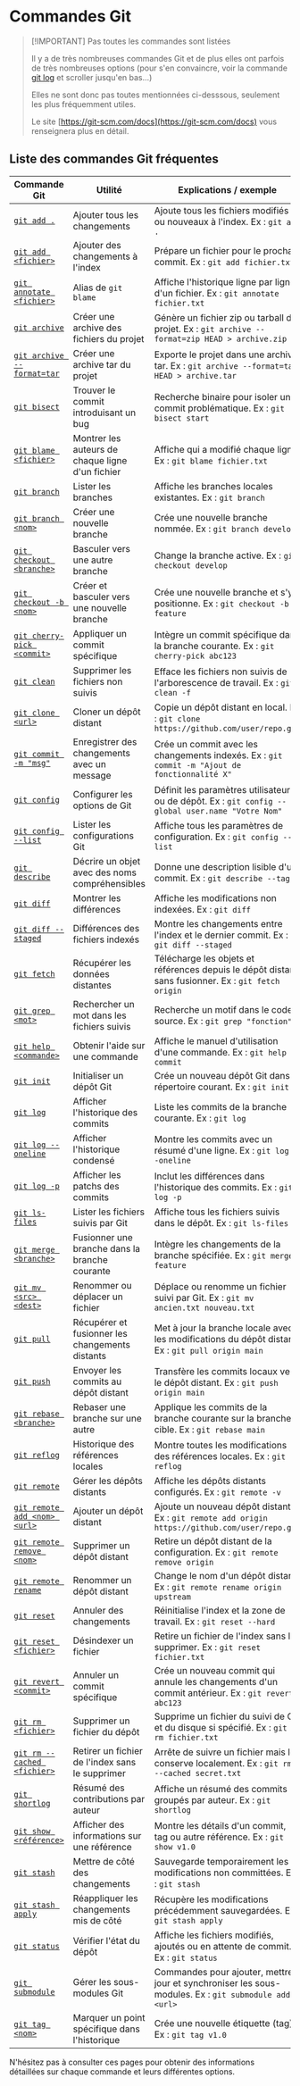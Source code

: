 # Commandes Git

> [!IMPORTANT] Pas toutes les commandes sont listées
>
> Il y a de très nombreuses commandes Git et de plus elles ont parfois de très nombreuses options (pour s'en convaincre, voir la commande [git log](https://git-scm.com/docs/git-log/fr) et scroller jusqu'en bas...)
>
> Elles ne sont donc pas toutes mentionnées ci-desssous, seulement les plus fréquemment utiles.
>
> Le site [https://git-scm.com/docs](https://git-scm.com/docs) vous renseignera plus en détail.

## Liste des commandes Git fréquentes

| Commande Git                                                                                                                                   | Utilité                                         | Explications / exemple                                                                                                                                   |
|------------------------------------------------------------------------------------------------------------------------------------------------|-------------------------------------------------|----------------------------------------------------------------------------------------------------------------------------------------------------------|
| [`git add .`](https://git-scm.com/docs/git-add/fr)                                                                                             | Ajouter tous les changements                    | Ajoute tous les fichiers modifiés ou nouveaux à l'index. Ex : `git add .`                                                                                |
| [`git add <fichier>`](https://git-scm.com/docs/git-add/fr)                                                                                     | Ajouter des changements à l'index               | Prépare un fichier pour le prochain commit. Ex : `git add fichier.txt`                                                                                   |
| [`git annotate <fichier>`](https://git-scm.com/docs/git-blame/fr)                                                                              | Alias de `git blame`                            | Affiche l'historique ligne par ligne d'un fichier. Ex : `git annotate fichier.txt`                                                                       |
| [`git archive`](https://git-scm.com/docs/git-archive/fr)                                                                                       | Créer une archive des fichiers du projet        | Génère un fichier zip ou tarball du projet. Ex : `git archive --format=zip HEAD > archive.zip`                                                           |
| [`git archive --format=tar`](https://git-scm.com/docs/git-archive/fr)                                                                          | Créer une archive tar du projet                 | Exporte le projet dans une archive tar. Ex : `git archive --format=tar HEAD > archive.tar`                                                               |
| [`git bisect`](https://git-scm.com/docs/git-bisect/fr)                                                                                         | Trouver le commit introduisant un bug           | Recherche binaire pour isoler un commit problématique. Ex : `git bisect start`                                                                           |
| [`git blame <fichier>`](https://git-scm.com/docs/git-blame/fr)                                                                                 | Montrer les auteurs de chaque ligne d'un fichier | Affiche qui a modifié chaque ligne. Ex : `git blame fichier.txt`                                                                                         |
| [`git branch`](https://git-scm.com/docs/git-branch/fr)                                                                                         | Lister les branches                             | Affiche les branches locales existantes. Ex : `git branch`                                                                                               |
| [`git branch <nom>`](https://git-scm.com/docs/git-branch/fr)                                                                                   | Créer une nouvelle branche                      | Crée une nouvelle branche nommée. Ex : `git branch develop`                                                                                              |
| [`git checkout <branche>`](https://git-scm.com/docs/git-checkout/fr)                                                                           | Basculer vers une autre branche                 | Change la branche active. Ex : `git checkout develop`                                                                                                    |
| [`git checkout -b <nom>`](https://git-scm.com/docs/git-checkout/fr)                                                                            | Créer et basculer vers une nouvelle branche     | Crée une nouvelle branche et s'y positionne. Ex : `git checkout -b feature`                                                                              |
| [`git cherry-pick <commit>`](https://git-scm.com/docs/git-cherry-pick/fr)                                                                      | Appliquer un commit spécifique                  | Intègre un commit spécifique dans la branche courante. Ex : `git cherry-pick abc123`                                                                     |
| [`git clean`](https://git-scm.com/docs/git-clean/fr)                                                                                           | Supprimer les fichiers non suivis               | Efface les fichiers non suivis de l'arborescence de travail. Ex : `git clean -f`                                                                         |
| [`git clone <url>`](https://git-scm.com/docs/git-clone/fr)                                                                                     | Cloner un dépôt distant                         | Copie un dépôt distant en local. Ex : `git clone https://github.com/user/repo.git`                                                                       |
| [`git commit -m "msg"`](https://git-scm.com/docs/git-commit/fr)                                                                                | Enregistrer des changements avec un message     | Crée un commit avec les changements indexés. Ex : `git commit -m "Ajout de fonctionnalité X"`                                                            |
| [`git config`](https://git-scm.com/docs/git-config/fr)                                                                                         | Configurer les options de Git                   | Définit les paramètres utilisateur ou de dépôt. Ex : `git config --global user.name "Votre Nom"`                                                         |
| [`git config --list`](https://git-scm.com/docs/git-config/fr)                                                                                  | Lister les configurations Git                   | Affiche tous les paramètres de configuration. Ex : `git config --list`                                                                                   |
| [`git describe`](https://git-scm.com/docs/git-describe/fr)                                                                                     | Décrire un objet avec des noms compréhensibles  | Donne une description lisible d'un commit. Ex : `git describe --tags`                                                                                    |
| [`git diff`](https://git-scm.com/docs/git-diff/fr)                                                                                             | Montrer les différences                         | Affiche les modifications non indexées. Ex : `git diff`                                                                                                  |
| [`git diff --staged`](https://git-scm.com/docs/git-diff/fr)                                                                                    | Différences des fichiers indexés                | Montre les changements entre l'index et le dernier commit. Ex : `git diff --staged`                                                                      |
| [`git fetch`](https://git-scm.com/docs/git-fetch/fr)                                                                                           | Récupérer les données distantes                 | Télécharge les objets et références depuis le dépôt distant sans fusionner. Ex : `git fetch origin`                                                      |
| [`git grep <mot>`](https://git-scm.com/docs/git-grep/fr)                                                                                       | Rechercher un mot dans les fichiers suivis      | Recherche un motif dans le code source. Ex : `git grep "fonction"`                                                                                       |
| [`git help <commande>`](https://git-scm.com/docs/git-help/fr)                                                                                  | Obtenir l'aide sur une commande                 | Affiche le manuel d'utilisation d'une commande. Ex : `git help commit`                                                                                   |
| [`git init`](https://git-scm.com/docs/git-init/fr)                                                                                             | Initialiser un dépôt Git                        | Crée un nouveau dépôt Git dans le répertoire courant. Ex : `git init`                                                                                    |
| [`git log`](https://git-scm.com/docs/git-log/fr)                                                                                               | Afficher l'historique des commits               | Liste les commits de la branche courante. Ex : `git log`                                                                                                 |
| [`git log --oneline`](https://git-scm.com/docs/git-log/fr)                                                                                     | Afficher l'historique condensé                  | Montre les commits avec un résumé d'une ligne. Ex : `git log --oneline`                                                                                  |
| [`git log -p`](https://git-scm.com/docs/git-log/fr)                                                                                            | Afficher les patchs des commits                 | Inclut les différences dans l'historique des commits. Ex : `git log -p`                                                                                  |
| [`git ls-files`](https://git-scm.com/docs/git-ls-files/fr)                                                                                     | Lister les fichiers suivis par Git              | Affiche tous les fichiers suivis dans le dépôt. Ex : `git ls-files`                                                                                      |
| [`git merge <branche>`](https://git-scm.com/docs/git-merge/fr)                                                                                 | Fusionner une branche dans la branche courante  | Intègre les changements de la branche spécifiée. Ex : `git merge feature`                                                                                |
| [`git mv <src> <dest>`](https://git-scm.com/docs/git-mv/fr)                                                                                    | Renommer ou déplacer un fichier                 | Déplace ou renomme un fichier suivi par Git. Ex : `git mv ancien.txt nouveau.txt`                                                                        |
| [`git pull`](https://git-scm.com/docs/git-pull/fr)                                                                                             | Récupérer et fusionner les changements distants | Met à jour la branche locale avec les modifications du dépôt distant. Ex : `git pull origin main`                                                        |
| [`git push`](https://git-scm.com/docs/git-push/fr)                                                                                             | Envoyer les commits au dépôt distant            | Transfère les commits locaux vers le dépôt distant. Ex : `git push origin main`                                                                          |
| [`git rebase <branche>`](https://git-scm.com/docs/git-rebase/fr)                                                                               | Rebaser une branche sur une autre               | Applique les commits de la branche courante sur la branche cible. Ex : `git rebase main`                                                                 |
| [`git reflog`](https://git-scm.com/docs/git-reflog/fr)                                                                                         | Historique des références locales               | Montre toutes les modifications des références locales. Ex : `git reflog`                                                                                |
| [`git remote`](https://git-scm.com/docs/git-remote/fr)                                                                                         | Gérer les dépôts distants                       | Affiche les dépôts distants configurés. Ex : `git remote -v`                                                                                             |
| [`git remote add <nom> <url>`](https://git-scm.com/docs/git-remote/fr)                                                                         | Ajouter un dépôt distant                        | Ajoute un nouveau dépôt distant. Ex : `git remote add origin https://github.com/user/repo.git`                                                           |
| [`git remote remove <nom>`](https://git-scm.com/docs/git-remote/fr)                                                                            | Supprimer un dépôt distant                      | Retire un dépôt distant de la configuration. Ex : `git remote remove origin`                                                                             |
| [`git remote rename`](https://git-scm.com/docs/git-remote/fr)                                                                                  | Renommer un dépôt distant                       | Change le nom d'un dépôt distant. Ex : `git remote rename origin upstream`                                                                               |
| [`git reset`](https://git-scm.com/docs/git-reset/fr)                                                                                           | Annuler des changements                         | Réinitialise l'index et la zone de travail. Ex : `git reset --hard`                                                                                      |
| [`git reset <fichier>`](https://git-scm.com/docs/git-reset/fr)                                                                                 | Désindexer un fichier                           | Retire un fichier de l'index sans le supprimer. Ex : `git reset fichier.txt`                                                                             |
| [`git revert <commit>`](https://git-scm.com/docs/git-revert/fr)                                                                                | Annuler un commit spécifique                    | Crée un nouveau commit qui annule les changements d'un commit antérieur. Ex : `git revert abc123`                                                        |
| [`git rm <fichier>`](https://git-scm.com/docs/git-rm/fr)                                                                                       | Supprimer un fichier du dépôt                   | Supprime un fichier du suivi de Git et du disque si spécifié. Ex : `git rm fichier.txt`                                                                 |
| [`git rm --cached <fichier>`](https://git-scm.com/docs/git-rm/fr)                                                                              | Retirer un fichier de l'index sans le supprimer | Arrête de suivre un fichier mais le conserve localement. Ex : `git rm --cached secret.txt`                                                               |
| [`git shortlog`](https://git-scm.com/docs/git-shortlog/fr)                                                                                     | Résumé des contributions par auteur             | Affiche un résumé des commits groupés par auteur. Ex : `git shortlog`                                                                                    |
| [`git show <référence>`](https://git-scm.com/docs/git-show/fr)                                                                                 | Afficher des informations sur une référence     | Montre les détails d'un commit, tag ou autre référence. Ex : `git show v1.0`                                                                             |
| [`git stash`](https://git-scm.com/docs/git-stash/fr)                                                                                           | Mettre de côté des changements                  | Sauvegarde temporairement les modifications non committées. Ex : `git stash`                                                                             |
| [`git stash apply`](https://git-scm.com/docs/git-stash/fr)                                                                                     | Réappliquer les changements mis de côté         | Récupère les modifications précédemment sauvegardées. Ex : `git stash apply`                                                                             |
| [`git status`](https://git-scm.com/docs/git-status/fr)                                                                                         | Vérifier l'état du dépôt                        | Affiche les fichiers modifiés, ajoutés ou en attente de commit. Ex : `git status`                                                                        |
| [`git submodule`](https://git-scm.com/docs/git-submodule/fr)                                                                                   | Gérer les sous-modules Git                      | Commandes pour ajouter, mettre à jour et synchroniser les sous-modules. Ex : `git submodule add <url>`                                                   |
| [`git tag <nom>`](https://git-scm.com/docs/git-tag/fr)                                                                                         | Marquer un point spécifique dans l'historique   | Crée une nouvelle étiquette (tag). Ex : `git tag v1.0`                                                                                                   |

N'hésitez pas à consulter ces pages pour obtenir des informations détaillées sur chaque commande et leurs différentes options.
